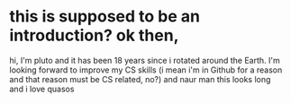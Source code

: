 # this is supposed to be an introduction? ok then,

hi, I'm pluto and it has been 18 years since i rotated around the Earth. I'm looking forward to improve my CS skills (i mean i'm in Github for a reason and that reason must be CS related, no?) and naur man this looks long 
<br>
and i love quasos
